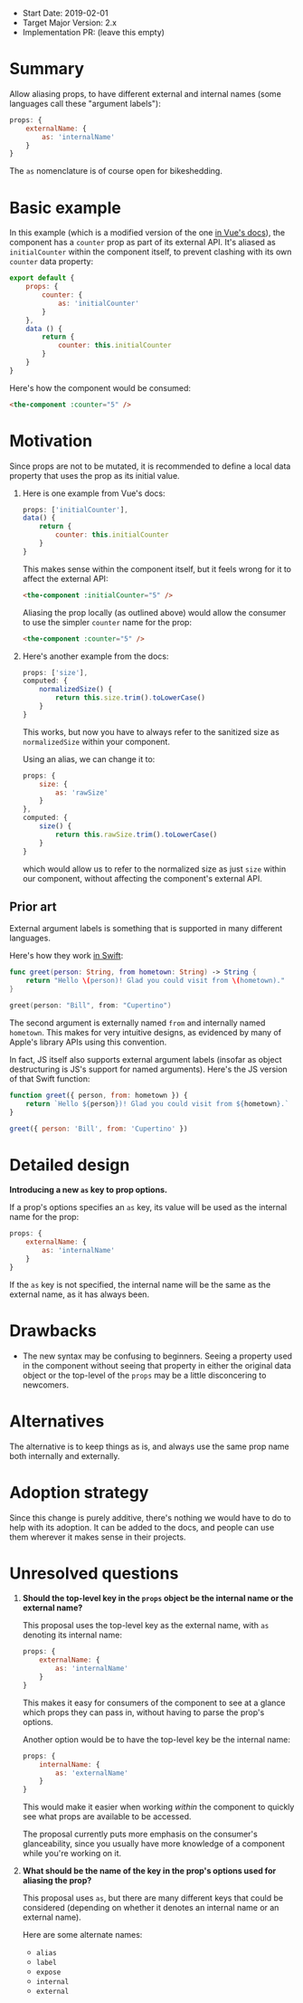 - Start Date: 2019-02-01
- Target Major Version: 2.x
- Implementation PR: (leave this empty)

# Summary

Allow aliasing props, to have different external and internal names (some languages call these "argument labels"):

```js
props: {
    externalName: {
        as: 'internalName'
    }
}
```

The `as` nomenclature is of course open for bikeshedding.

# Basic example

In this example (which is a modified version of the one [in Vue's docs](https://vuejs.org/v2/guide/components-props.html)), the component has a `counter` prop as part of its external API. It's aliased as `initialCounter` within the component itself, to prevent clashing with its own `counter` data property:

```js
export default {
    props: {
        counter: {
            as: 'initialCounter'
        }
    },
    data () {
        return {
            counter: this.initialCounter
        }
    }
}
```

Here's how the component would be consumed:

```html
<the-component :counter="5" />
```

# Motivation

Since props are not to be mutated, it is recommended to define a local data property that uses the prop as its initial value.

1. Here is one example from Vue's docs:

    ```js
    props: ['initialCounter'],
    data() {
        return {
            counter: this.initialCounter
        }
    }
    ```

    This makes sense within the component itself, but it feels wrong for it to affect the external API:

    ```html
    <the-component :initialCounter="5" />
    ```

    Aliasing the prop locally (as outlined above) would allow the consumer to use the simpler `counter` name for the prop:

    ```html
    <the-component :counter="5" />
    ```

1. Here's another example from the docs:

    ```js
    props: ['size'],
    computed: {
        normalizedSize() {
            return this.size.trim().toLowerCase()
        }
    }
    ```

    This works, but now you have to always refer to the sanitized size as `normalizedSize` within your component.

    Using an alias, we can change it to:

    ```js
    props: {
        size: {
            as: 'rawSize'
        }
    },
    computed: {
        size() {
            return this.rawSize.trim().toLowerCase()
        }
    }
    ```

    which would allow us to refer to the normalized size as just `size` within our component, without affecting the component's external API.

## Prior art

External argument labels is something that is supported in many different languages.

Here's how they work [in Swift](https://docs.swift.org/swift-book/LanguageGuide/Functions.html):

```swift
func greet(person: String, from hometown: String) -> String {
    return "Hello \(person)! Glad you could visit from \(hometown)."
}

greet(person: "Bill", from: "Cupertino")
```

The second argument is externally named `from` and internally named `hometown`. This makes for very intuitive designs, as evidenced by many of Apple's library APIs using this convention.

In fact, JS itself also supports external argument labels (insofar as object destructuring is JS's support for named arguments). Here's the JS version of that Swift function:

```js
function greet({ person, from: hometown }) {
    return `Hello ${person})! Glad you could visit from ${hometown}.`
}

greet({ person: 'Bill', from: 'Cupertino' })
```

# Detailed design

**Introducing a new `as` key to prop options.**

If a prop's options specifies an `as` key, its value will be used as the internal name for the prop:

```js
props: {
    externalName: {
        as: 'internalName'
    }
}
```

If the `as` key is not specified, the internal name will be the same as the external name, as it has always been.

# Drawbacks

- The new syntax may be confusing to beginners. Seeing a property used in the component without seeing that property in either the original data object or the top-level of the `props` may be a little disconcering to newcomers.

# Alternatives

The alternative is to keep things as is, and always use the same prop name both internally and externally.

# Adoption strategy

Since this change is purely additive, there's nothing we would have to do to help with its adoption. It can be added to the docs, and people can use them wherever it makes sense in their projects.

# Unresolved questions

1. **Should the top-level key in the `props` object be the internal name or the external name?**

    This proposal uses the top-level key as the external name, with `as` denoting its internal name:

    ```js
    props: {
        externalName: {
            as: 'internalName'
        }
    }
    ```

    This makes it easy for consumers of the component to see at a glance which props they can pass in, without having to parse the prop's options.

    Another option would be to have the top-level key be the internal name:

    ```js
    props: {
        internalName: {
            as: 'externalName'
        }
    }
    ```

    This would make it easier when working _within_ the component to quickly see what props are available to be accessed.

    The proposal currently puts more emphasis on the consumer's glanceability, since you usually have more knowledge of a component while you're working on it.

1. **What should be the name of the key in the prop's options used for aliasing the prop?**

    This proposal uses `as`, but there are many different keys that could be considered (depending on whether it denotes an internal name or an external name).

    Here are some alternate names:

    - `alias`
    - `label`
    - `expose`
    - `internal`
    - `external`
